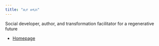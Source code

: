 ```yaml
---
title: "ሊኖ ዘዲስ"
---
```


Social developer, author, and transformation facilitator for a regenerative future

- [Homepage](https://linozeddies.de/)

